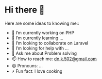 # Hi there 👋


Here are some ideas to knowing me::

- 🔭 I’m currently working on PHP
- 🌱 I’m currently learning ...
- 👯 I’m looking to collaborate on Laravel
- 🤔 I’m looking for help with ...
- 💬 Ask me about Problem solving
- 📫 How to reach me: dn.k.502@gmail.com
- 😄 Pronouns: ...
- ⚡ Fun fact: I love cooking

